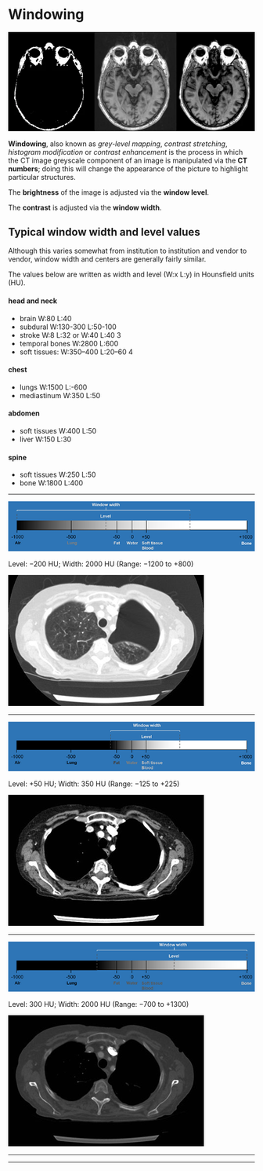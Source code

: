 # Windowing
![](./assets/craneo.webp)

**Windowing**, also known as *grey-level mapping*, *contrast stretching*, *histogram modification* or *contrast enhancement* is the process in which the CT image greyscale component of an image is manipulated via the **CT numbers**; doing this will change the appearance of the picture to highlight particular structures. 

The **brightness** of the image is adjusted via the **window level**. 

The **contrast** is adjusted via the **window width**.

## Typical window width and level values

Although this varies somewhat from institution to institution and vendor to vendor, window width and centers are generally fairly similar. 

The values below are written as width and level (W:x L:y) in Hounsfield units (HU).

#### head and neck
- brain W:80 L:40
- subdural W:130-300 L:50-100
- stroke W:8 L:32 or W:40 L:40 3
- temporal bones W:2800 L:600
- soft tissues: W:350–400 L:20–60 4
#### chest
- lungs W:1500 L:-600
- mediastinum W:350 L:50
#### abdomen
- soft tissues W:400 L:50
- liver W:150 L:30
#### spine
- soft tissues W:250 L:50
- bone W:1800 L:400

---

![](./assets/window-lung-image.png)     
                                                                                                 
Level: −200 HU; Width: 2000 HU (Range: −1200 to +800)

![](./assets/ct-window-lung-image.jpg)

---

![](./assets/window-soft-image.png)

Level: +50 HU; Width: 350 HU (Range: −125 to +225)

![](./assets/ct-window-soft-image.jpg)

---

![](./assets/window-bone-image.png)

Level: 300 HU; Width: 2000 HU (Range: −700 to +1300)

![](./assets/ct-window-bone-image.jpg)

---
---
